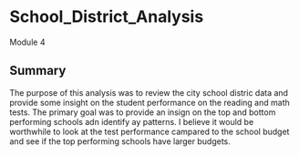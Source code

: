 # School_District_Analysis
Module 4 

## Summary

The purpose of this analysis was to review the city school distric data and provide some insight on the student performance on the reading and math tests. The primary goal was to provide an insign on the top and bottom performing schools adn identify ay patterns. I believe it would be worthwhile to look at the test performance campared to the school budget and see if the top performing schools have larger budgets. 

